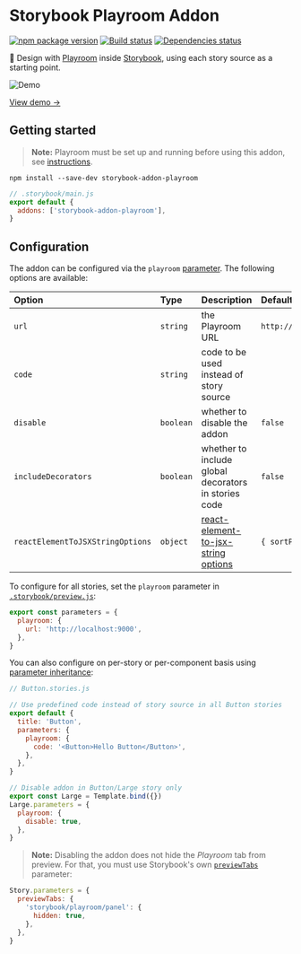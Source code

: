 # Storybook Playroom Addon

[![npm package version](https://img.shields.io/npm/v/storybook-addon-playroom)](https://www.npmjs.com/package/storybook-addon-playroom)
[![Build status](https://img.shields.io/github/actions/workflow/status/rbardini/storybook-addon-playroom/main.yml)](https://github.com/rbardini/storybook-addon-playroom/actions)
[![Dependencies status](https://img.shields.io/librariesio/release/npm/storybook-addon-playroom)](https://libraries.io/npm/storybook-addon-playroom)

🧩 Design with [Playroom](https://github.com/seek-oss/playroom) inside [Storybook](https://storybook.js.org), using each story source as a starting point.

![Demo](demo.gif)

[View demo →](https://storybook-addon-playroom.rbrd.in)

## Getting started

> **Note:** Playroom must be set up and running before using this addon, see [instructions](https://github.com/seek-oss/playroom#getting-started).

```console
npm install --save-dev storybook-addon-playroom
```

```js
// .storybook/main.js
export default {
  addons: ['storybook-addon-playroom'],
}
```

## Configuration

The addon can be configured via the `playroom` [parameter](https://storybook.js.org/docs/react/writing-stories/parameters). The following options are available:

| Option                           | Type      | Description                                          | Default                 |
| :------------------------------- | :-------- | :--------------------------------------------------- | :---------------------- |
| `url`                            | `string`  | the Playroom URL                                     | `http://localhost:9000` |
| `code`                           | `string`  | code to be used instead of story source              |                         |
| `disable`                        | `boolean` | whether to disable the addon                         | `false`                 |
| `includeDecorators`              | `boolean` | whether to include global decorators in stories code | `false`                 |
| `reactElementToJSXStringOptions` | `object`  | [react-element-to-jsx-string options][1]             | `{ sortProps: false }`  |

To configure for all stories, set the `playroom` parameter in [`.storybook/preview.js`](https://storybook.js.org/docs/react/configure/overview#configure-story-rendering):

```js
export const parameters = {
  playroom: {
    url: 'http://localhost:9000',
  },
}
```

You can also configure on per-story or per-component basis using [parameter inheritance](https://storybook.js.org/docs/react/writing-stories/parameters#component-parameters):

```jsx
// Button.stories.js

// Use predefined code instead of story source in all Button stories
export default {
  title: 'Button',
  parameters: {
    playroom: {
      code: '<Button>Hello Button</Button>',
    },
  },
}

// Disable addon in Button/Large story only
export const Large = Template.bind({})
Large.parameters = {
  playroom: {
    disable: true,
  },
}
```

> **Note:** Disabling the addon does not hide the _Playroom_ tab from preview. For that, you must use Storybook's own [`previewTabs`](https://github.com/storybookjs/storybook/pull/9095) parameter:

```js
Story.parameters = {
  previewTabs: {
    'storybook/playroom/panel': {
      hidden: true,
    },
  },
}
```

[1]: https://github.com/algolia/react-element-to-jsx-string#reactelementtojsxstringreactelement-options
